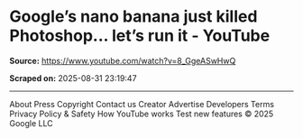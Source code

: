 # Google’s nano banana just killed Photoshop... let’s run it - YouTube

**Source:** https://www.youtube.com/watch?v=8_GgeASwHwQ

**Scraped on:** 2025-08-31 23:19:47

---

About
Press
Copyright
Contact us
Creator
Advertise
Developers
Terms
Privacy
Policy & Safety
How YouTube works
Test new features
© 2025 Google LLC